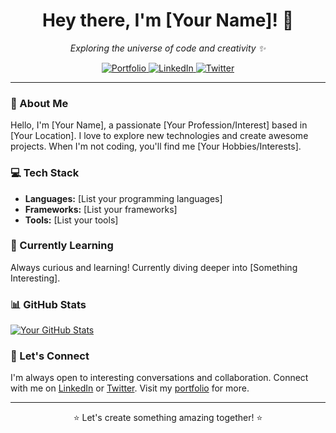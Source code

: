 <h1 align="center">Hey there, I'm [Your Name]! 👋</h1>

<p align="center">
  <em>Exploring the universe of code and creativity ✨</em>
</p>

<p align="center">
  <a href="https://yourwebsite.com">
    <img src="https://img.shields.io/badge/Portfolio-YourWebsite-green" alt="Portfolio">
  </a>
  <a href="https://www.linkedin.com/in/your-linkedin-profile/">
    <img src="https://img.shields.io/badge/LinkedIn-YourLinkedInProfile-blue" alt="LinkedIn">
  </a>
  <a href="https://twitter.com/your-twitter-handle">
    <img src="https://img.shields.io/badge/Twitter-YourTwitterHandle-blue" alt="Twitter">
  </a>
</p>

---

### 🚀 About Me

Hello, I'm [Your Name], a passionate [Your Profession/Interest] based in [Your Location]. I love to explore new technologies and create awesome projects. When I'm not coding, you'll find me [Your Hobbies/Interests].

### 💻 Tech Stack

- **Languages:** [List your programming languages]
- **Frameworks:** [List your frameworks]
- **Tools:** [List your tools]

### 🌱 Currently Learning

Always curious and learning! Currently diving deeper into [Something Interesting].

### 📊 GitHub Stats

[![Your GitHub Stats](https://github-readme-stats.vercel.app/api?username=your-username&show_icons=true&count_private=true&hide=prs&theme=dracula)](https://github.com/anuraghazra/github-readme-stats)

### 🤝 Let's Connect

I'm always open to interesting conversations and collaboration. Connect with me on [LinkedIn](https://www.linkedin.com/in/your-linkedin-profile/) or [Twitter](https://twitter.com/your-twitter-handle). Visit my [portfolio](https://yourwebsite.com) for more.

---

<p align="center">⭐️ Let's create something amazing together! ⭐️</p>
